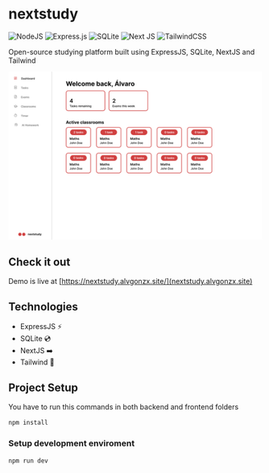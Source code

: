 # nextstudy

![NodeJS](https://img.shields.io/badge/node.js-6DA55F?style=for-the-badge&logo=node.js&logoColor=white)
![Express.js](https://img.shields.io/badge/express.js-%23404d59.svg?style=for-the-badge&logo=express&logoColor=%2361DAFB)
![SQLite](https://img.shields.io/badge/sqlite-%2307405e.svg?style=for-the-badge&logo=sqlite&logoColor=white)
![Next JS](https://img.shields.io/badge/Next-black?style=for-the-badge&logo=next.js&logoColor=white)
![TailwindCSS](https://img.shields.io/badge/tailwindcss-%2338B2AC.svg?style=for-the-badge&logo=tailwind-css&logoColor=white)

Open-source studying platform built using ExpressJS, SQLite, NextJS and Tailwind  

<p align="center">
  <img src="https://raw.githubusercontent.com/alvgonzx/nextstudy/master/nextstudy.png" />
</p>

## Check it out

Demo is live at [https://nextstudy.alvgonzx.site/](nextstudy.alvgonzx.site)

## Technologies

-   ExpressJS ⚡️
-   SQLite 💿
-   NextJS ➡️
-   Tailwind 🔵

## Project Setup

You have to run this commands in both backend and frontend folders

```sh
npm install
```

### Setup development enviroment

```sh
npm run dev
```
